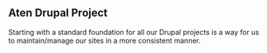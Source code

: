 ## Aten Drupal Project

Starting with a standard foundation for all our Drupal projects is a way for us
to maintain/manage our sites in a more consistent manner.
